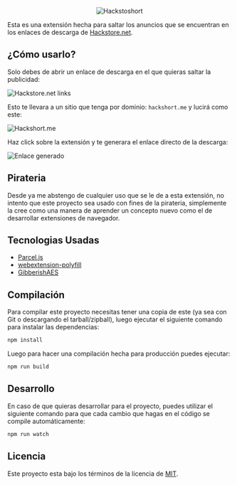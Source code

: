 <p align="center">
    <img
        alt="Hackstoshort"
        src="https://raw.githubusercontent.com/yonaikerlol/hackstoshort/master/docs/logo.png"
    />
</p>

Esta es una extensión hecha para saltar los anuncios que se encuentran en los enlaces de descarga de [Hackstore.net](https://hackstore.net).

## ¿Cómo usarlo?

Solo debes de abrir un enlace de descarga en el que quieras saltar la publicidad:

![Hackstore.net links](https://raw.githubusercontent.com/yonaikerlol/hackstoshort/master/docs/hackstore.net-links.png)

Esto te llevara a un sitio que tenga por dominio: `hackshort.me` y lucirá como este:

![Hackshort.me](https://raw.githubusercontent.com/yonaikerlol/hackstoshort/master/docs/hackshort.me.png)

Haz click sobre la extensión y te generara el enlace directo de la descarga:

![Enlace generado](https://raw.githubusercontent.com/yonaikerlol/hackstoshort/master/docs/link-generated.png)

## Pirateria

Desde ya me abstengo de cualquier uso que se le de a esta extensión, no intento que este proyecto sea usado con fines de la pirateria, simplemente la cree como una manera de aprender un concepto nuevo como el de desarrollar extensiones de navegador.

## Tecnologias Usadas

-   [Parcel.js](https://parceljs.org/)
-   [webextension-polyfill](https://github.com/mozilla/webextension-polyfill)
-   [GibberishAES](https://github.com/mdp/gibberish-aes)

## Compilación

Para compilar este proyecto necesitas tener una copia de este (ya sea con Git o descargando el tarball/zipball), luego ejecutar el siguiente comando para instalar las dependencias:

```bash
npm install
```

Luego para hacer una compilación hecha para producción puedes ejecutar:

```bash
npm run build
```

## Desarrollo

En caso de que quieras desarrollar para el proyecto, puedes utilizar el siguiente comando para que cada cambio que hagas en el código se compile automáticamente:

```bash
npm run watch
```

## Licencia

Este proyecto esta bajo los términos de la licencia de [MIT](https://github.com/yonaikerlol/hackstoshort/blob/master/LICENSE).
